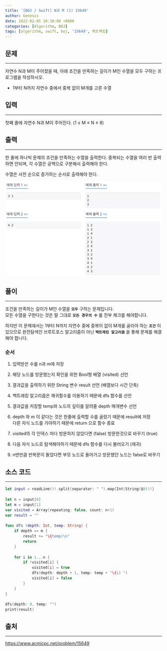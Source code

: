 ```yaml
---
title: '[BOJ / Swift] N과 M (1) 15649'
author: Genesis
date: 2022-02-05 10:30:00 +0800
categories: [Algorithm, BOJ]
tags: [algorithm, swift, boj, '15649', 백트랙킹]
---
```


## __문제__
***
자연수 N과 M이 주어졌을 때, 아래 조건을 만족하는 길이가 M인 수열을 모두 구하는 프로그램을 작성하시오.

- 1부터 N까지 자연수 중에서 중복 없이 M개를 고른 수열

## __입력__
***
첫째 줄에 자연수 N과 M이 주어진다. (1 ≤ M ≤ N ≤ 8)

## __출력__
***
한 줄에 하나씩 문제의 조건을 만족하는 수열을 출력한다. 중복되는 수열을 여러 번 출력하면 안되며, 각 수열은 공백으로 구분해서 출력해야 한다.

수열은 사전 순으로 증가하는 순서로 출력해야 한다.


![BOJ_15649](/assets/img/Algorithm/BOJ_15649.png)

## __풀이__
***
조건을 만족하는 길이가 M인 수열을 __`모두`__ 구하는 문제입니다.  
모든 수열을 구한다는 것은 말 그대로 __`모든 경우의 수`__ 를 전부 체크를 해야합니다.

하지만 이 문제에서는 1부터 N까지 자연수 중에 중복이 없이 M개를 골라야 하는 __`조건`__ 이 있으므로 완전탐색인 브루트포스 알고리즘이 아닌 __`백트래킹 알고리즘`__ 을 통해 문제를 해결해야 합니다.

### __순서__

1. 입력받은 수를 n과 m에 저장

2. 해당 노드를 방문했는지 확인을 위한 Bool형 배열 (visited) 선언

3. 결과값을 출력하기 위한 String 변수 result 선언 (배열보다 시간 단축)

4. 백트래킹 알고리즘은 재귀함수를 이용하기 때문에 dfs 함수를 선언
   
5. 결과값을 저장할 temp와 노드의 깊이를 알려줄 depth 매개변수 선언
   
6. depth 와 m 이 같다는 것은 한줄에 출력할 수를 골랐기 때문에 result에 저장  
   다른 자식 노드를 가야하기 때문에 return 으로 함수 종료 

7. visited의 각 인덱스 마다 방문하지 않았다면 (false) 방문한것으로 바꾸기 (true)

8. 다음 자식 노드로 탐색해야하기 때문에 dfs 함수를 다시 불러오기 (재귀)

9.  n번만큼 반복문이 돌았다면 부모 노드로 돌아가고 방문했던 노드는 false로 바꾸기 

## __소스 코드__ 
***

```swift
let input = readLine()!.split(separator: " ").map{Int(String($0))!}

let n = input[0]
let m = input[1]
var visited = Array(repeating: false, count: n+1)
var result = ""

func dfs (depth: Int, temp: String) {
    if depth == m {
        result += "\(temp)\n"
        return
    }
    
    for i in 1...n {
        if !visited[i] {
            visited[i] = true
            dfs(depth: depth + 1, temp: temp + "\(i) ")
            visited[i] = false
        }
    }
}

dfs(depth: 0, temp: "")
print(result)
```


## __출처__
***
https://www.acmicpc.net/problem/15649